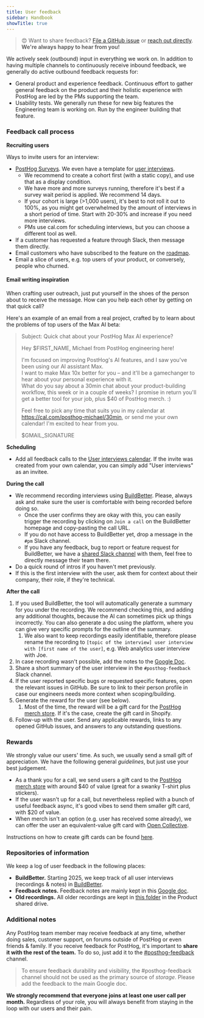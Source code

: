 ```yaml
---
title: User feedback
sidebar: Handbook
showTitle: true
---
```


> 😍 Want to share feedback? [File a GitHub issue](https://github.com/PostHog) or [reach out directly](https://app.posthog.com/home#supportModal). **We're always happy to hear from you!**

We actively seek (outbound) input in everything we work on. In addition to having multiple channels to continuously receive inbound feedback, we generally do active outbound feedback requests for:
- General product and experience feedback. Continuous effort to gather general feedback on the product and their holistic experience with PostHog are led by the PMs supporting the team.
- Usability tests. We generally run these for new big features the Engineering team is working on. Run by the engineer building that feature.

### Feedback call process

**Recruiting users**

Ways to invite users for an interview:
- [PostHog Surveys](https://app.posthog.com/survey_templates). We even have a template for [user interviews](/templates/user-interview).
   - We recommend to create a cohort first (with a static copy), and use that as a display condition.
   - We have more and more surveys running, therefore it's best if a survey wait period is applied. We recommend 14 days.
   - If your cohort is large (>1,000 users), it's best to not roll it out to 100%, as you might get overwhelmed by the amount of interviews in a short period of time. Start with 20-30% and increase if you need more interviews.
   - PMs use cal.com for scheduling interviews, but you can choose a different tool as well.
- If a customer has requested a feature through Slack, then message them directly.
- Email customers who have subscribed to the feature on the [roadmap](/roadmap).
- Email a slice of users, e.g. top users of your product, or conversely, people who churned.

#### Email writing inspiration

When crafting user outreach, just put yourself in the shoes of the person about to receive the message. How can you help each other by getting on that quick call?

Here's an example of an email from a real project, crafted by <TeamMember name="Michael Matloka" /> to learn about the problems of top users of the Max AI beta:

> Subject: Quick chat about your PostHog Max AI experience?  
>  
> Hey $FIRST_NAME, Michael from PostHog engineering here!  
>  
> I'm focused on improving PostHog's AI features, and I saw you've been using our AI assistant Max.  
> I want to make Max 10x better for you – and it'll be a gamechanger to hear about your personal experience with it.  
> What do you say about a 30min chat about your product-building workflow, this week or in a couple of weeks? I promise in return you'll get a better tool for your job, plus $40 of PostHog merch. :)  
>  
> Feel free to pick any time that suits you in my calendar at https://cal.com/posthog-michael/30min, or send me your own calendar! I'm excited to hear from you.  
>  
> $GMAIL_SIGNATURE


**Scheduling**
- Add all feedback calls to the [User interviews calendar](https://calendar.google.com/calendar/?cid=Y19tczllaWN1Ym92ZGgxYWhzNmtoY2xpNTQ3b0Bncm91cC5jYWxlbmRhci5nb29nbGUuY29t). If the invite was created from your own calendar, you can simply add "User interviews" as an invitee.

**During the call**
- We recommend recording interviews using [BuildBetter](https://app.buildbetter.app/). Please, always ask and make sure the user is comfortable with being recorded before doing so.
   - Once the user confirms they are okay with this, you can easily trigger the recording by clicking on `Join a call` on the BuildBetter homepage and copy-pasting the call URL.
   - If you do not have access to BuildBetter yet, drop a message in the `#pm` Slack channel.
   - If you have any feedback, bug to report or feature request for BuildBetter, we have a [shared Slack channel](https://posthog.slack.com/archives/C080Q451P3M) with them, feel free to directly message their team there.
- Do a quick round of intros if you haven't met previously.
- If this is the first interview with the user, ask them for context about their company, their role, if they're technical.

**After the call**
1. If you used BuildBetter, the tool will automatically generate a summary for you under the recording. We recommend checking this, and adding any additional thoughts, because the AI can sometimes pick up things incorrectly. You can also generate a doc using the platform, where you can give very specific prompts for the outline of the summary.
   1. We also want to keep recordings easily identifiable, therefore please rename the recording to `[topic of the interview] user interview with [first name of the user]`, e.g. Web analytics user interview with Joe.
2. In case recording wasn't possible, add the notes to the [Google Doc][feedback-doc].
3. Share a short summary of the user interview in the `#posthog-feedback` Slack channel.
4. If the user reported specific bugs or requested specific features, open the relevant issues in GitHub. Be sure to link to their person profile in case our engineers needs more context when scoping/building.
5. Generate the reward for the user (see below).
   1. Most of the time, the reward will be a gift card for the [PostHog merch store](https://merch.posthog.com/). If it's the case, create the gift card in Shopify.
6. Follow-up with the user. Send any applicable rewards, links to any opened GitHub issues, and answers to any outstanding questions.

### Rewards 
We strongly value our users' time. As such, we usually send a small gift of appreciation. We have the following general _guidelines_, but just use your best judgement.

- As a thank you for a call, we send users a gift card to the [PostHog merch store](https://merch.posthog.com/) with around $40 of value (great for a swanky T-shirt plus stickers).
- If the user wasn't up for a call, but nevertheless replied with a bunch of useful feedback async, it's good vibes to send them smaller gift card, with $20 of value.
- When merch isn't an option (e.g. user has received some already), we can offer the user an equivalent-value gift card with [Open Collective](https://opencollective.com/).

Instructions on how to create gift cards can be found [here](/handbook/company/merch-store#customers).

### Repositories of information 
We keep a log of user feedback in the following places:
- **BuildBetter.** Starting 2025, we keep track of all user interviews (recordings & notes) in [BuildBetter](https://app.buildbetter.app/).
- **Feedback notes.** Feedback notes are mainly kept in this [Google doc][feedback-doc].
- **Old recordings.** All older recordings are kept in [this folder][recordings] in the Product shared drive.

### Additional notes
Any PostHog team member may receive feedback at any time, whether doing sales, customer support, on forums outside of PostHog or even friends & family. If you receive feedback for PostHog, it's important to **share it with the rest of the team.** To do so, just add it to the [#posthog-feedback](https://posthog.slack.com/archives/C011L071P8U) channel.

<blockquote class='warning-note'>
To ensure feedback durability and visibility, the #posthog-feedback channel should not be used as the primary source of <i>storage</i>. Please add the feedback to the main Google doc.
</blockquote>

**We strongly recommend that everyone joins at least one user call per month.** Regardless of your role, you will always benefit from staying in the loop with our users and their pain.

[feedback-doc]: https://docs.google.com/document/d/1762fbEbFOVZUr24jQ3pFFj91ViY72TWrTgD-JxRJ5Tc/edit
[recordings]: https://drive.google.com/drive/folders/1kmhj0GMAZTjVauN8JJKs_U7BgaD7XnUJ?usp=sharing
